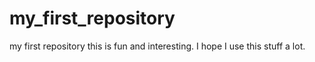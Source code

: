 # my_first_repository
my first repository
this is fun and interesting.
I hope I use this stuff a lot.
